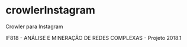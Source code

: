 # crowlerInstagram
Crowler para Instagram

IF818 - ANÁLISE E MINERAÇÃO DE REDES COMPLEXAS - Projeto 2018.1
